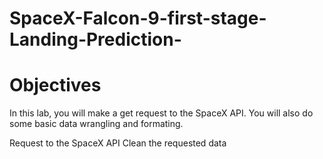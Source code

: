 # SpaceX-Falcon-9-first-stage-Landing-Prediction-

# Objectives
In this lab, you will make a get request to the SpaceX API. You will also do some basic data wrangling and formating.

Request to the SpaceX API
Clean the requested data
